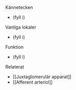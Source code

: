 Kännetecken
- (fyll i)

Vanliga lokaler
- (fyll i)

Funktion
- (fyll i)

Relaterat
- [[Juxtaglomerulär apparat]]
- [[Afferent arteriol]]
